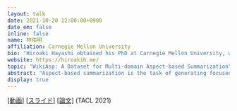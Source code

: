 ```yaml
---
layout: talk
date: 2021-10-20 12:00:00+0900
date_em: false
inline: false
name: 林佑明
affiliation: Carnegie Mellon University
bio: "Hiroaki Hayashi obtained his PhD at Carnegie Mellon University, where he was advised by Graham Neubig. His research includes natural language generation, particularly on text summarization and related tasks."
website: https://hiroakih.me/
topic: "WikiAsp: A Dataset for Multi-domain Aspect-based Summarization"
abstract: "Aspect-based summarization is the task of generating focused summaries based on specific points of interest. Such summaries aid efficient analysis of text, such as quickly understanding reviews or opinions from different angles. However, due to large differences in the type of aspects for different domains (e.g., sentiment, product features), the development of previous models has tended to be domain-specific. In this paper, we propose WikiAsp, a large-scale dataset for multi-domain aspect-based summarization that attempts to spur research in the direction of open-domain aspect-based summarization. Specifically, we build the dataset using Wikipedia articles from 20 different domains, using the section titles and boundaries of each article as a proxy for aspect annotation. We propose several straightforward baseline models for this task and conduct experiments on the dataset. Results highlight key challenges that existing summarization models face in this setting, such as proper pronoun handling of quoted sources and consistent explanation of time-sensitive events."
display: true
---
```

[[動画]](https://youtu.be/3PIJotX6i_w) [[スライド]](https://www.slideshare.net/HiroakiHayashi4/wikiasp-a-dataset-for-multidomain-aspectbased-summarization) [[論文]](https://arxiv.org/abs/2011.07832) (TACL 2021)
